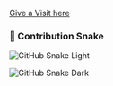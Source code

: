 [Give a Visit here](https://harshitwd.vercel.app/)
### 🐍 Contribution Snake

![GitHub Snake Light](https://raw.githubusercontent.com/yourusername/yourusername/output/github-contribution-grid-snake.svg)

![GitHub Snake Dark](https://raw.githubusercontent.com/yourusername/yourusername/output/github-contribution-grid-snake-dark.svg)
